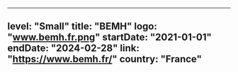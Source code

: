 
---
level: "Small"
title: "BEMH"
logo: "www.bemh.fr.png"
startDate: "2021-01-01"
endDate: "2024-02-28"
link: "https://www.bemh.fr/"
country: "France"
---
